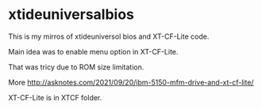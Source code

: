 # xtideuniversalbios

This is my mirros of xtideuniversol bios and XT-CF-Lite code.

Main idea was to enable menu option in XT-CF-Lite.

That was tricy due to ROM size limitation.

More
http://asknotes.com/2021/09/20/ibm-5150-mfm-drive-and-xt-cf-lite/

XT-CF-Lite is in XTCF folder.
